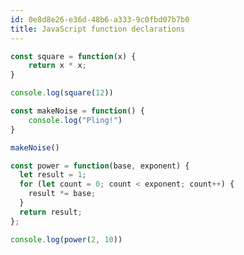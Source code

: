 ```yaml
---
id: 0e8d8e26-e36d-48b6-a333-9c0fbd07b7b0
title: JavaScript function declarations
---
```


``` javascript
const square = function(x) {
    return x * x;
}

console.log(square(12))
```

``` javascript
const makeNoise = function() {
    console.log("Pling!")
}

makeNoise()
```

``` javascript
const power = function(base, exponent) {
  let result = 1;
  for (let count = 0; count < exponent; count++) {
    result *= base;
  }
  return result;
};

console.log(power(2, 10))
```
